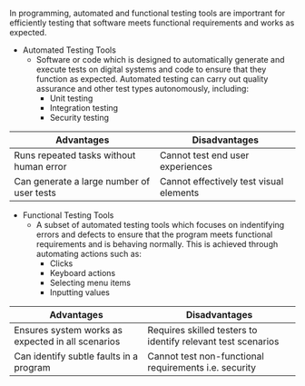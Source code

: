 
In programming, automated and functional testing tools are importrant for efficiently testing that software meets functional requirements and works as expected. 
- Automated Testing Tools
    - Software or code which is designed to automatically generate and execute tests on digital systems and code to ensure that they function as expected. Automated testing can carry out quality assurance and other test types autonomously, including:
        - Unit testing
        - Integration testing
        - Security testing

| Advantages                               | Disadvantages                               |
| ---------------------------------------- | ----------------------------------------    |
| Runs repeated tasks without human  error | Cannot test end user experiences                                     
| Can generate a large number of user tests | Cannot effectively test visual elements

- Functional Testing Tools
    - A subset of automated testing tools which focuses on indentifying errors and defects to ensure that the program meets functional requirements and is behaving normally. This is achieved through automating actions such as:
        - Clicks
        - Keyboard actions
        - Selecting menu items
        - Inputting values

| Advantages | Disadvantages |
|--------            | -------              |
| Ensures system works as expected in all scenarios | Requires skilled testers to identify relevant test scenarios
| Can identify subtle faults in a program | Cannot test non-functional requirements i.e. security
